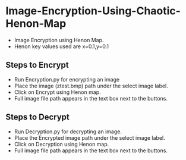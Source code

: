 # Image-Encryption-Using-Chaotic-Henon-Map
* Image Encryption using Henon Map. 
* Henon key values used are x=0.1,y=0.1

## Steps to Encrypt
* Run Encryption.py for encrypting an image
* Place the image (ztest.bmp) path under the select image label.
* Click on Encrypt using Henon map.
* Full image file path appears in the text box next to the buttons.

## Steps to Decrypt
* Run Decryption.py for decrypting an image.
* Place the Encrypted image path under the select image label.
* Click on Decryption using Henon map.
* Full image file path appears in the text box next to the buttons.




